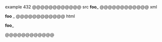 example 432
@@@@@@@@@@@@ src
__foo___
@@@@@@@@@@@@ xml
<?xml version="1.0" encoding="UTF-8"?>
<!DOCTYPE document SYSTEM "CommonMark.dtd">
<document xmlns="http://commonmark.org/xml/1.0">
  <paragraph>
    <strong>
      <text>foo</text>
    </strong>
    <text>_</text>
  </paragraph>
</document>
@@@@@@@@@@@@ html
<p><strong>foo</strong>_</p>
@@@@@@@@@@@@
